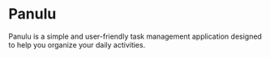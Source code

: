# Panulu
Panulu is a simple and user-friendly task management application designed to help you organize your daily activities.


